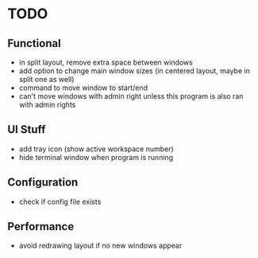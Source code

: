 # TODO

## Functional
- in split layout, remove extra space between windows
- add option to change main window sizes (in centered layout, maybe in split one as well)
- command to move window to start/end
- can't move windows with admin right unless this program is also ran with admin rights

## UI Stuff
- add tray icon (show active workspace number)
- hide terminal window when program is running

## Configuration
- check if config file exists

## Performance
- avoid redrawing layout if no new windows appear
